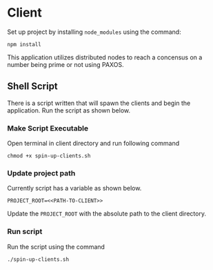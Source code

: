 # Client

Set up project by installing `node_modules` using the command: 

```
npm install
```

This application utilizes distributed nodes to reach a concensus on a number being prime or not using PAXOS.

## Shell Script

There is a script written that will spawn the clients and begin the application.
Run the script as shown below.

### Make Script Executable 

Open terminal in client directory and run following command 

```
chmod +x spin-up-clients.sh
```

### Update project path

Currently script has a variable as shown below.

```
PROJECT_ROOT=<<PATH-TO-CLIENT>>
```

Update the `PROJECT_ROOT` with the absolute path to the client directory.

### Run script 

Run the script using the command

```
./spin-up-clients.sh
```